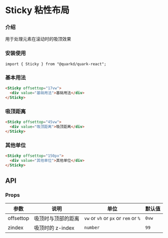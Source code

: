 # Sticky 粘性布局

### 介绍

用于处理元素在滚动时的吸顶效果

### 安装使用

```tsx
import { Sticky } from "@quarkd/quark-react";
```

### 基本用法

```html
<Sticky offsettop="17vw">
  <div value="基础用法">基础用法</div>
</Sticky>
```

### 吸顶距离

```html
<Sticky offsettop="45vw">
  <div value="吸顶距离">吸顶距离</div>
</Sticky>
```

### 其他单位

```html
<Sticky offsettop="150px">
  <div value="其他单位">其他单位</div>
</Sticky>
```

## API

### Props

| 参数      | 说明               | 单位      | 默认值 |
| --------- | ------------------ | --------- | ------ |
| offsettop | 吸顶时与顶部的距离 |  `vw` or `vh` or `px` or `rem` or `%`    | `0vw`  |
| zindex    | 吸顶时的 z-index   | `number` | `99`   |
